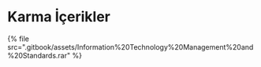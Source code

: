 # Karma İçerikler

<!--Index-->

{% file src=".gitbook/assets/Information%20Technology%20Management%20and%20Standards.rar" %}

<!--Index-->
